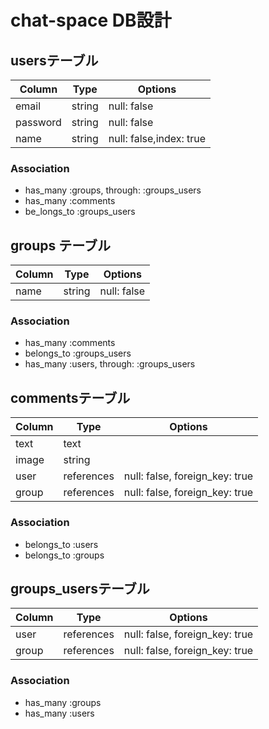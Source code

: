 # chat-space DB設計
## usersテーブル
|Column|Type|Options|
|------|----|-------|
|email|string|null: false|
|password|string|null: false|
|name|string|null: false,index: true|
### Association
- has_many :groups, through: :groups_users
- has_many :comments
- be_longs_to :groups_users

## groups テーブル
|Column|Type|Options|
|------|----|-------|
|name|string|null: false|
### Association
- has_many :comments
- belongs_to :groups_users
- has_many :users, through: :groups_users

## commentsテーブル
|Column|Type|Options|
|------|----|-------|
|text|text|
|image|string|
|user|references|null: false, foreign_key: true|
|group|references|null: false, foreign_key: true|
### Association
- belongs_to :users
- belongs_to :groups

## groups_usersテーブル
|Column|Type|Options|
|------|----|-------|
|user|references|null: false, foreign_key: true|
|group|references|null: false, foreign_key: true|
### Association
- has_many :groups
- has_many :users